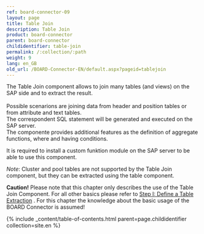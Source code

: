 ```yaml
---
ref: board-connector-09
layout: page
title: Table Join
description: Table Join
product: board-connector
parent: board-connector
childidentifier: table-join
permalink: /:collection/:path
weight: 9
lang: en_GB
old_url: /BOARD-Connector-EN/default.aspx?pageid=tablejoin
---
```


The Table Join component allows to join many tables (and views) on the SAP side and to extract the result.<br>  
Possible scenarions are joining data from header and position tables or from attribute and text tables. <br> 
The correspondent SQL statement will be generated and executed on the SAP server.  <br>
The componente provides additional features as the definition of aggregate functions, where and having conditions. 

It is required to install a custom funktion module on the SAP server to be able to use this component.  

*Note*: Cluster and pool tables are not supported by the Table Join component, but they can be extracted using the table component. 

**Caution!** Please note that this chapter only describes the use of the Table Join Component. For all other basics please refer to [Step I: Define a Table Extraction](./getting-started-table/step1-define-table-extraction) . For this chapter the knowledge about the basic usage of the BOARD Connector is assumed!

{% include _content/table-of-contents.html parent=page.childidentifier collection=site.en %}
